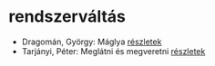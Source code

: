 # rendszerváltás

- Dragomán, György: Máglya [részletek](_details/Dragom%C3%A1n%2C%20Gy%C3%B6rgy.md#id_1194)
- Tarjányi, Péter: Meglátni és megveretni [részletek](_details/Tarj%C3%A1nyi%2C%20P%C3%A9ter.md#id_478)